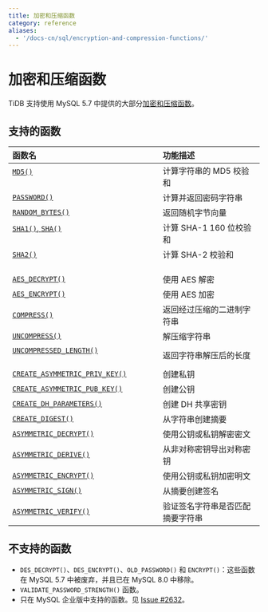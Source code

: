 ```yaml
---
title: 加密和压缩函数
category: reference
aliases:
  - '/docs-cn/sql/encryption-and-compression-functions/'
---
```


# 加密和压缩函数

TiDB 支持使用 MySQL 5.7 中提供的大部分[加密和压缩函数](https://dev.mysql.com/doc/refman/5.7/en/encryption-functions.html)。

## 支持的函数

| 函数名                                                                                                                                                    | 功能描述                               |
|:------------------------------------------------------------------------------------------------------------------------------------------------------ |:---------------------------------- |
| [`MD5()`](https://dev.mysql.com/doc/refman/5.7/en/encryption-functions.html#function_md5)                                                              | 计算字符串的 MD5 校验和                     |
| [`PASSWORD()`](https://dev.mysql.com/doc/refman/5.7/en/encryption-functions.html#function_password)                                                    | 计算并返回密码字符串                         |
| [`RANDOM_BYTES()`](https://dev.mysql.com/doc/refman/5.7/en/encryption-functions.html#function_random-bytes)                                            | 返回随机字节向量                           |
| [`SHA1()`, `SHA()`](https://dev.mysql.com/doc/refman/5.7/en/encryption-functions.html#function_sha1)                                                   | 计算 SHA-1 160 位校验和                  |
| [`SHA2()`](https://dev.mysql.com/doc/refman/5.7/en/encryption-functions.html#function_sha2)                                                            | 计算 SHA-2 校验和                       |
| [`AES_DECRYPT()`](https://dev.mysql.com/doc/refman/5.7/en/encryption-functions.html#function_aes-decrypt)                                              | 使用 AES 解密                          |
| [`AES_ENCRYPT()`](https://dev.mysql.com/doc/refman/5.7/en/encryption-functions.html#function_aes-encrypt)                                              | 使用 AES 加密                          |
| [`COMPRESS()`](https://dev.mysql.com/doc/refman/5.7/en/encryption-functions.html#function_compress)                                                    | 返回经过压缩的二进制字符串                      |
| [`UNCOMPRESS()`](https://dev.mysql.com/doc/refman/5.7/en/encryption-functions.html#function_uncompress)                                                | 解压缩字符串                             |
| [`UNCOMPRESSED_LENGTH()`](https://dev.mysql.com/doc/refman/5.7/en/encryption-functions.html#function_uncompressed-length)                              | 返回字符串解压后的长度                        |
| [`CREATE_ASYMMETRIC_PRIV_KEY()`](https://dev.mysql.com/doc/refman/5.7/en/enterprise-encryption-functions.html#function_create-asymmetric-priv-key)     | 创建私钥                               |
| [`CREATE_ASYMMETRIC_PUB_KEY()`](https://dev.mysql.com/doc/refman/5.7/en/enterprise-encryption-functions.html#function_create-asymmetric-pub-key)       | 创建公钥                               |
| [`CREATE_DH_PARAMETERS()`](https://dev.mysql.com/doc/refman/5.7/en/enterprise-encryption-functions.html#function_create-dh-parameters)                 | 创建 DH 共享密钥                         |
| [`CREATE_DIGEST()`](https://dev.mysql.com/doc/refman/5.7/en/enterprise-encryption-functions.html#function_create-digest)                               | 从字符串创建摘要                           |
| [`ASYMMETRIC_DECRYPT()`](https://dev.mysql.com/doc/refman/5.7/en/enterprise-encryption-functions.html#function_asymmetric-decrypt)                     | 使用公钥或私钥解密密文                        |
| [`ASYMMETRIC_DERIVE()`](https://dev.mysql.com/doc/refman/5.7/en/enterprise-encryption-functions.html#function_asymmetric-derive)                       | 从非对称密钥导出对称密钥                       |
| [`ASYMMETRIC_ENCRYPT()`](https://dev.mysql.com/doc/refman/5.7/en/enterprise-encryption-functions.html#function_asymmetric-encrypt)                     | 使用公钥或私钥加密明文                        |
| [`ASYMMETRIC_SIGN()`](https://dev.mysql.com/doc/refman/5.7/en/enterprise-encryption-functions.html#function_asymmetric-sign)                           | 从摘要创建签名                            |
| [`ASYMMETRIC_VERIFY()`](https://dev.mysql.com/doc/refman/5.7/en/enterprise-encryption-functions.html#function_asymmetric-verify)                       | 验证签名字符串是否匹配摘要字符串                   |


## 不支持的函数

* `DES_DECRYPT()`、`DES_ENCRYPT()`、`OLD_PASSWORD()` 和 `ENCRYPT()`：这些函数在 MySQL 5.7 中被废弃，并且已在 MySQL 8.0 中移除。
* `VALIDATE_PASSWORD_STRENGTH()` 函数。
* 只在 MySQL 企业版中支持的函数。见 [Issue #2632](https://github.com/pingcap/tidb/issues/2632)。